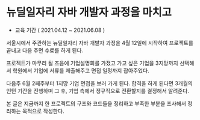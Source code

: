 # 뉴딜일자리 자바 개발자 과정을 마치고

- 교육 기간 ( 2021.04.12 ~ 2021.06.08 )

서울시에서 주관하는 뉴딜일자리 자바 개발자 과정을 4월 12일에 시작하여 프로젝트를 끝내고 다음 주면 수료를 하게 된다.

프로젝트가 마무리 될 즈음에 기업설명회를 가졌고 가고 싶은 기업을 3지망까지 선택해서 학원에서 기업에 서류를 제출해주고 면접 일정까지 잡아주었다.

다음주 6월 2째주부터 1지망 기업 면접을 보러 가게 된다. 합격을 하게 된다면 3개월의 인턴 기간을 진행하며 그 후, 기업 측에서 정규직으로 전환할지를 결정해서 알려준다.

본 글은 지금까지 한 프로젝트의 구조와 코드들을 정리하고 부족한 부분을 조사해서 정리하는 목적으로 작성한다.
